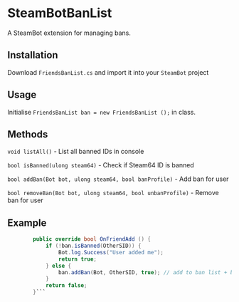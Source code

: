 SteamBotBanList
=========
A SteamBot extension for managing bans.

Installation
----
Download `FriendsBanList.cs` and import it into your `SteamBot` project

Usage
-----------
Initialise `FriendsBanList ban = new FriendsBanList ();` in class.

Methods
--------------
`void listAll()` - List all banned IDs in console

`bool isBanned(ulong steam64)` - Check if Steam64 ID is banned

`bool addBan(Bot bot, ulong steam64, bool banProfile)` - Add ban for user

`bool removeBan(Bot bot, ulong steam64, bool unbanProfile)` - Remove ban for user

Example
--------------
```C#
        public override bool OnFriendAdd () {
            if (!ban.isBanned(OtherSID)) {
                Bot.log.Success("User added me");
                return true;
            } else {
                ban.addBan(Bot, OtherSID, true); // add to ban list + block user profile
            }
            return false;
        }```